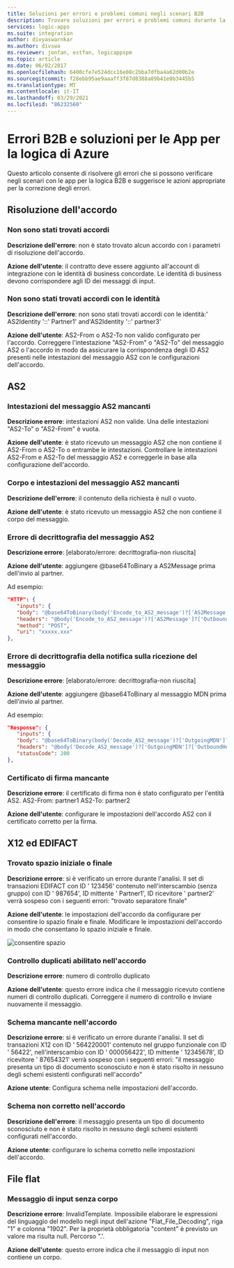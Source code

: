 ```yaml
---
title: Soluzioni per errori e problemi comuni negli scenari B2B
description: Trovare soluzioni per errori e problemi comuni durante la risoluzione dei problemi relativi agli scenari B2B in app per la logica di Azure
services: logic-apps
ms.suite: integration
author: divyaswarnkar
ms.author: divswa
ms.reviewer: jonfan, estfan, logicappspm
ms.topic: article
ms.date: 06/02/2017
ms.openlocfilehash: 6400cfe7e524dcc16e08c2bba7dfba4a62d00b2e
ms.sourcegitcommit: f28ebb95ae9aaaff3f87d8388a09b41e0b3445b5
ms.translationtype: MT
ms.contentlocale: it-IT
ms.lasthandoff: 03/29/2021
ms.locfileid: "86232560"
---
```

# <a name="b2b-errors-and-solutions-for-azure-logic-apps"></a>Errori B2B e soluzioni per le App per la logica di Azure

Questo articolo consente di risolvere gli errori che si possono verificare negli scenari con le app per la logica B2B e suggerisce le azioni appropriate per la correzione degli errori.

## <a name="agreement-resolution"></a>Risoluzione dell'accordo

### <a name="no-agreement-found"></a>Non sono stati trovati accordi 

**Descrizione dell'errore**: non è stato trovato alcun accordo con i parametri di risoluzione dell'accordo.

**Azione dell'utente**: il contratto deve essere aggiunto all'account di integrazione con le identità di business concordate. Le identità di business devono corrispondere agli ID dei messaggi di input.

### <a name="no-agreement-found-with-identities"></a>Non sono stati trovati accordi con le identità

**Descrizione dell'errore**: non sono stati trovati accordi con le identità:' AS2Identity '::' Partner1' and'AS2Identity '::' partner3'

**Azione dell'utente**: AS2-From o AS2-To non valido configurato per l'accordo. Correggere l'intestazione "AS2-From" o "AS2-To" del messaggio AS2 o l'accordo in modo da assicurare la corrispondenza degli ID AS2 presenti nelle intestazioni del messaggio AS2 con le configurazioni dell'accordo.

## <a name="as2"></a>AS2

### <a name="missing-as2-message-headers"></a>Intestazioni del messaggio AS2 mancanti  

**Descrizione errore**: intestazioni AS2 non valide. Una delle intestazioni "AS2-To" o "AS2-From" è vuota.

**Azione dell'utente**: è stato ricevuto un messaggio AS2 che non contiene il AS2-From o AS2-To o entrambe le intestazioni. Controllare le intestazioni AS2-From e AS2-To del messaggio AS2 e correggerle in base alla configurazione dell'accordo.

### <a name="missing-as2-message-body-and-headers"></a>Corpo e intestazioni del messaggio AS2 mancanti    

**Descrizione dell'errore**: il contenuto della richiesta è null o vuoto.

**Azione dell'utente**: è stato ricevuto un messaggio AS2 che non contiene il corpo del messaggio.

### <a name="as2-message-decryption-failure"></a>Errore di decrittografia del messaggio AS2

**Descrizione errore**: [elaborato/errore: decrittografia-non riuscita]

**Azione dell'utente**: aggiungere @base64ToBinary a AS2Message prima dell'invio al partner.

Ad esempio:

```json
"HTTP": {
   "inputs": {
   "body": "@base64ToBinary(body('Encode_to_AS2_message')?['AS2Message']?['Content'])",
   "headers": "@body('Encode_to_AS2_message')?['AS2Message']?['OutboundHeaders']",
   "method": "POST",
   "uri": "xxxxx.xxx"
},
``` 

### <a name="mdn-decryption-failure"></a>Errore di decrittografia della notifica sulla ricezione del messaggio

**Descrizione errore**: [elaborato/errore: decrittografia-non riuscita]

**Azione dell'utente**: aggiungere @base64ToBinary al messaggio MDN prima dell'invio al partner.

Ad esempio:

```json
"Response": {
   "inputs": {
   "body": "@base64ToBinary(body('Decode_AS2_message')?['OutgoingMDN']?['Content'])",
   "headers": "@body('Decode_AS2_message')?['OutgoingMDN']?['OutboundHeaders']",
   "statusCode": 200
},               
``` 

### <a name="missing-signing-certificate"></a>Certificato di firma mancante

**Descrizione errore**: il certificato di firma non è stato configurato per l'entità AS2. AS2-From: partner1 AS2-To: partner2

**Azione dell'utente**: configurare le impostazioni dell'accordo AS2 con il certificato corretto per la firma.

## <a name="x12-and-edifact"></a>X12 ed EDIFACT

### <a name="leading-or-trailing-space-found"></a>Trovato spazio iniziale o finale    

**Descrizione errore**: si è verificato un errore durante l'analisi. Il set di transazioni EDIFACT con ID ' 123456' contenuto nell'interscambio (senza gruppo) con ID ' 987654', ID mittente ' Partner1', ID ricevitore ' partner2' verrà sospeso con i seguenti errori: "trovato separatore finale"

**Azione dell'utente**: le impostazioni dell'accordo da configurare per consentire lo spazio finale e finale. Modificare le impostazioni dell'accordo in modo che consentano lo spazio iniziale e finale.

![consentire spazio](./media/logic-apps-enterprise-integration-b2b-list-errors-solutions/leadingandtrailing.png)

### <a name="duplicate-check-has-enabled-in-the-agreement"></a>Controllo duplicati abilitato nell'accordo

**Descrizione errore**: numero di controllo duplicato

**Azione dell'utente**: questo errore indica che il messaggio ricevuto contiene numeri di controllo duplicati. Correggere il numero di controllo e inviare nuovamente il messaggio.

### <a name="missing-schema-in-the-agreement"></a>Schema mancante nell'accordo

**Descrizione errore**: si è verificato un errore durante l'analisi. Il set di transazioni X12 con ID ' 564220001' contenuto nel gruppo funzionale con ID ' 56422', nell'interscambio con ID ' 000056422', ID mittente ' 12345678', ID ricevitore ' 87654321' verrà sospeso con i seguenti errori: "il messaggio presenta un tipo di documento sconosciuto e non è stato risolto in nessuno degli schemi esistenti configurati nell'accordo"

**Azione utente**: Configura schema nelle impostazioni dell'accordo.

### <a name="incorrect-schema-in-the-agreement"></a>Schema non corretto nell'accordo

**Descrizione dell'errore**: il messaggio presenta un tipo di documento sconosciuto e non è stato risolto in nessuno degli schemi esistenti configurati nell'accordo.

**Azione utente**: configurare lo schema corretto nelle impostazioni dell'accordo.

## <a name="flat-file"></a>File flat

### <a name="input-message-with-no-body"></a>Messaggio di input senza corpo

**Descrizione errore**: InvalidTemplate. Impossibile elaborare le espressioni del linguaggio del modello negli input dell'azione "Flat_File_Decoding", riga "1" e colonna "1902". Per la proprietà obbligatoria "content" è previsto un valore ma risulta null. Percorso ".'.

**Azione dell'utente**: questo errore indica che il messaggio di input non contiene un corpo.
